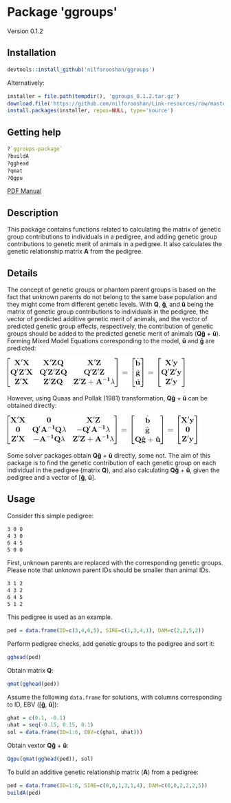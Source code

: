 # Package 'ggroups'

Version 0.1.2

## Installation

```r
devtools::install_github('nilforooshan/ggroups')
```

Alternatively:

```r
installer = file.path(tempdir(), 'ggroups_0.1.2.tar.gz')
download.file('https://github.com/nilforooshan/Link-resources/raw/master/link_resources/ggroups_0.1.2.tar.gz', destfile=installer)
install.packages(installer, repos=NULL, type='source')
```

## Getting help

```r
?`ggroups-package`
?buildA
?gghead
?qmat
?Qgpu
```

[PDF Manual](https://github.com/nilforooshan/ggroups/blob/master/man/ggroups.pdf)

## Description

This package contains functions related to calculating the matrix of genetic group contributions to individuals in a pedigree, and adding genetic group contributions to genetic merit of animals in a pedigree.  It also calculates the genetic relationship matrix **A** from the pedigree.

## Details

The concept of genetic groups or phantom parent groups is based on the fact that unknown parents do not belong to the same base population and they might come from different genetic levels. With **Q**, **ĝ**, and **û** being the matrix of genetic group contributions to individuals in the pedigree, the vector of predicted additive genetic merit of animals, and the vector of predicted genetic group effects, respectively, the contribution of genetic groups should be added to the predicted genetic merit of animals (**Qĝ** + **û**).  
Forming Mixed Model Equations corresponding to the model, **û** and **ĝ** are predicted:

![QuassEq3](https://raw.githubusercontent.com/nilforooshan/Link-resources/master/link_resources/Quaas3.gif)

However, using Quaas and Pollak (1981) transformation, **Qĝ** + **û** can be obtained directly:

![QuassEq4](https://raw.githubusercontent.com/nilforooshan/Link-resources/master/link_resources/Quaas4.gif)

Some solver packages obtain **Qĝ** + **û** directly, some not. The aim of this package is to find the genetic contribution of each genetic group on each individual in the pedigree (matrix **Q**), and also calculating **Qĝ** + **û**, given the pedigree and a vector of [**ĝ**, **û**].

## Usage

Consider this simple pedigree:

```
3 0 0
4 3 0
6 4 5
5 0 0
```

First, unknown parents are replaced with the corresponding genetic groups.  
Please note that unknown parent IDs should be smaller than animal IDs.

```
3 1 2
4 3 2
6 4 5
5 1 2
```

This pedigree is used as an example.

```r
ped = data.frame(ID=c(3,4,6,5), SIRE=c(1,3,4,1), DAM=c(2,2,5,2))
```

Perform pedigree checks, add genetic groups to the pedigree and sort it:

```r
gghead(ped)
```

Obtain matrix **Q**:

```r
qmat(gghead(ped))
```

Assume the following `data.frame` for solutions, with columns corresponding to ID, EBV ([**ĝ**, **û**]):

```r
ghat = c(0.1, -0.1)
uhat = seq(-0.15, 0.15, 0.1)
sol = data.frame(ID=1:6, EBV=c(ghat, uhat)))
```

Obtain vextor **Qĝ** + **û**:

```r
Qgpu(qmat(gghead(ped)), sol)
```

To build an additive genetic relationship matrix (**A**) from a pedigree:

```r
ped = data.frame(ID=1:6, SIRE=c(0,0,1,3,1,4), DAM=c(0,0,2,2,2,5))
buildA(ped)
```
